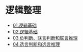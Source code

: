 # 逻辑整理

- [01.逻辑基础](./content/逻辑基础.md)
- [02.逻辑基础](./content/判断和推理.md)
- [03.负判断、联言判断和联言推理](./content/负判断、联言判断和联言推理.md)
- [04.选言判断和选言推理](./content/选言判断和选言推理.md)
